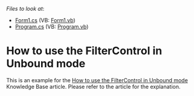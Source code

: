 <!-- default file list -->
*Files to look at*:

* [Form1.cs](./CS/Form1.cs) (VB: [Form1.vb](./VB/Form1.vb))
* [Program.cs](./CS/Program.cs) (VB: [Program.vb](./VB/Program.vb))
<!-- default file list end -->
# How to use the FilterControl in Unbound mode


<p>This is an example for the <a href="https://www.devexpress.com/Support/Center/p/AK13990">How to use the FilterControl in Unbound mode</a> Knowledge Base article. Please refer to the article for the explanation.</p>

<br/>



